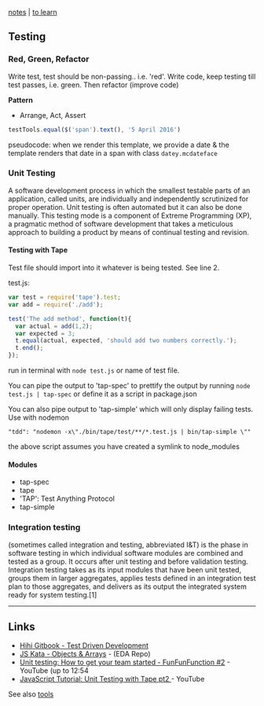 [notes](notes.md) | [to learn](../toLearn.md)

## Testing

### Red, Green, Refactor
Write test, test should be non-passing.. i.e. 'red'. Write code, keep testing till test passes, i.e. green. Then refactor (improve code)

**Pattern**
- Arrange, Act, Assert

```javascript
testTools.equal($('span').text(), '5 April 2016')
```

pseudocode: when we render this template, we provide a date & the template renders that date in a span with class `datey.mcdateface`

### Unit Testing
A software development process in which the smallest testable parts of an application, called units, are individually and independently scrutinized for proper operation. Unit testing is often automated but it can also be done manually. This testing mode is a component of Extreme Programming (XP), a pragmatic method of software development that takes a meticulous approach to building a product by means of continual testing and revision.

#### Testing with Tape
Test file should import into it whatever is being tested. See line 2.

test.js:
```javascript
var test = require('tape').test;
var add = require('./add');

test('The add method', function(t){
  var actual = add(1,2);
  var expected = 3;
  t.equal(actual, expected, 'should add two numbers correctly.');
  t.end();
});
```
run in terminal with `node test.js` or name of test file.

You can pipe the output to 'tap-spec' to prettify the output by running `node test.js | tap-spec` or define it as a script in package.json

You can also pipe output to 'tap-simple' which will only display failing tests. Use with nodemon

`"tdd": "nodemon -x\"./bin/tape/test/**/*.test.js | bin/tap-simple \""`

the above script assumes you have created a symlink to node_modules

#### Modules
- tap-spec
- tape
- 'TAP': Test Anything Protocol
- tap-simple

### Integration testing
(sometimes called integration and testing, abbreviated I&T) is the phase in software testing in which individual software modules are combined and tested as a group. It occurs after unit testing and before validation testing. Integration testing takes as its input modules that have been unit tested, groups them in larger aggregates, applies tests defined in an integration test plan to those aggregates, and delivers as its output the integrated system ready for system testing.[1]

---

## Links
- [Hihi Gitbook - Test Driven Development ](https://enspiral-academy.gitbooks.io/hihi-2016/content/weeks/1/monday.html)
- [JS Kata - Objects & Arrays](https://github.com/hihi-2016/js-kata-objects-and-arrays) - (EDA Repo)
- [Unit testing: How to get your team started - FunFunFunction #2](https://www.youtube.com/watch?v=TWBDa5dqrl8) - YouTube (up to 12:54 
- [
JavaScript Tutorial: Unit Testing with Tape pt2
](https://www.youtube.com/watch?v=JK3EvAV4QKU) - YouTube

See also [tools](tools.md)
